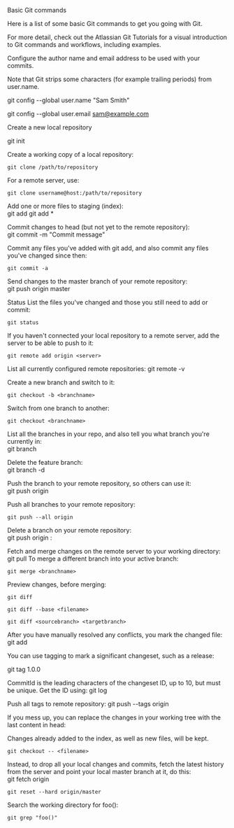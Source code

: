 Basic Git commands

Here is a list of some basic Git commands to get you going with Git.

For more detail, check out the  Atlassian Git Tutorials  for a visual introduction to Git commands and workflows, including examples.

Configure the author name and email address to be used with your commits.

Note that Git strips some characters (for example trailing periods) from user.name.

git config --global user.name "Sam Smith"

git config --global user.email sam@example.com

Create a new local repository
 	
git init

Create a working copy of a local repository:	

	git clone /path/to/repository
For a remote server, use:	

	git clone username@host:/path/to/repository

Add one or more files to staging (index):	
	git add <filename>
	git add *

Commit changes to head (but not yet to the remote repository):	
	git commit -m "Commit message"

Commit any files you've added with git add, and also commit any files you've changed since then:	
	
	git commit -a

Send changes to the master branch of your remote repository:	
	git push origin master

Status	List the files you've changed and those you still need to add or commit:	

	git status


If you haven't connected your local repository to a remote server, add the server to be able to push to it:

	git remote add origin <server>

List all currently configured remote repositories:	git remote -v

Create a new branch and switch to it:	

	git checkout -b <branchname>

Switch from one branch to another:	

	git checkout <branchname>

List all the branches in your repo, and also tell you what branch you're currently in:	
	git branch

Delete the feature branch:	
	git branch -d <branchname>

Push the branch to your remote repository, so others can use it:	
	git push origin <branchname>

Push all branches to your remote repository:	
	
	git push --all origin

Delete a branch on your remote repository:	
	git push origin :<branchname>

Fetch and merge changes on the remote server to your working directory:	
	git pull
	To merge a different branch into your active branch:	

	git merge <branchname>

Preview changes, before merging:

	git diff

	git diff --base <filename>

	git diff <sourcebranch> <targetbranch>

After you have manually resolved any conflicts, you mark the changed file:	
	git add <filename>

You can use tagging to mark a significant changeset, such as a release:	

git tag 1.0.0 <commitID>

CommitId is the leading characters of the changeset ID, up to 10, but must be unique. Get the ID using:	
	git log

Push all tags to remote repository:	
	git push --tags origin

If you mess up, you can replace the changes in your working tree with the last content in head:

Changes already added to the index, as well as new files, will be kept.

	git checkout -- <filename>
Instead, to drop all your local changes and commits, fetch the latest history from the server and point your local master branch at it, do this:	
	git fetch origin

	git reset --hard origin/master

Search the working directory for foo():	
	
	git grep "foo()"
